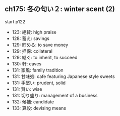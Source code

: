 ## ch175: 冬の匂い２: winter scent (2)

start p122

- 123: 絶賛: high praise
- 128: 蓄え: savings
- 129: 貯める: to save money
- 129: 担保: collateral
- 129: 継ぐ: to inherit, to succeed
- 130: 軒: eaves
- 131: 家風: family tradition
- 131: 甘味処: cafe featuring Japanese style sweets
- 131: 手堅い: prudent, solid
- 131: 賢い: wise
- 131: 切り盛り: management of a business
- 132: 候補: candidate
- 133: 算段: devising means
